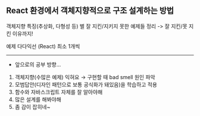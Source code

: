 ## React 환경에서 객체지향적으로 구조 설계하는 방법

객체지향 특징(추상화, 다형성 등) 별 잘 지킨/지키지 못한 예제들 정리
-> 잘 지킨/못 지킨 이유까지!

예제 다다익선 (React)
최소 1개씩

---

- 앞으로의 공부 방향...

1. 객체지향(수많은 예제) 익혀요 → 구현할 때 bad smell 원인 파악
2. 모범답안(디자인 패턴으로 보통 공식화가 돼있음)을 학습하고 적용
3. 함수와 자바스크립트 자체를 잘 알아야해
4. 많은 설계를 해봐야해
5. 좀 감이 잡히네~
